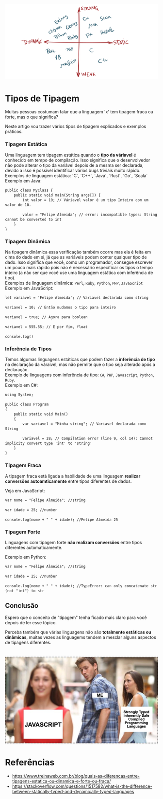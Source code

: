 <h1 align="center">
  <img src="/Images/types.png" alt="Types" width="650px" />
</h1>

# Tipos de Tipagem

Muitas pessoas costumam falar que a linguagem 'x' tem tipagem fraca ou forte, mas o que significa?

Neste artigo vou trazer vários tipos de tipagem explicados e exemplos práticos.

### Tipagem Estática

Uma linguagem tem tipagem estática quando o **tipo da váriavel** é conhecido em tempo de compilação.
Isso significa que o desenvolvedor não pode alterar o tipo da variável depois de a mesma ser declarada, devido a isso
é possível identificar vários bugs triviais muito rápido.
<br>
Exemplos de linguagem estática: ´C´, ´C++´, ´Java´, ´Rust´, ´Go´, ´Scala´ 
<br>
Exemplo em Java:
```
public class MyClass {
	public static void main(String args[]) {
		int valor = 10; // Váriavel valor é um tipo Inteiro com um valor de 10.
		
		valor = "Felipe Almeida"; // error: incompatible types: String cannot be converted to int
	}
}
```

### Tipagem Dinâmica

Na tipagem dinâmica essa verificação também ocorre mas ela é feita em cima do dado em si, já que as variáveis
podem conter qualquer tipo de dado. Isso significa que você, como um programador, consegue escrever um pouco mais rápido pois 
não é necessário especificar os tipos o tempo inteiro (a não ser que você use uma linguagem estática com inferência de tipo).
<br>
Exemplos de linguagem dinâmica: `Perl`, `Ruby`, `Python`, `PHP`, `JavaScript`
<br>
Exemplo em JavaScript:
```
let variavel = 'Felipe Almeida'; // Variavel declarada como string

variavel = 10; // Então mudamos o tipo para inteiro

variavel = true; // Agora para boolean

variavel = 555.55; // E por fim, float

console.log()
```

### Inferência de Tipos

Temos algumas linguagens estáticas que podem fazer a **inferência de tipo** na declaração da váraivel, mas não permite 
que o tipo seja alterado após a declaração.
<br>
Exemplo de linguagens com inferência de tipo: `C#`, `PHP`, `Javascript`, `Python`, `Ruby`.
<br>
Exemplo em C#:
```
using System;

public class Program
{
	public static void Main()
	{
		var variavel = "Minha string"; // Variavel declarada como String
		
		variavel = 28; // Compilation error (line 9, col 14): Cannot implicity convert type 'int' to 'string'
	}
}
```

### Tipagem Fraca

A tipagem fraca está ligada a habilidade de uma linguagem **realizar conversões autoamticamente** entre tipos diferentes
de dados.

Veja em JavaScript:
```
var nome = "Felipe Almeida"; //string

var idade = 25; //number

console.log(nome + " " + idade); //Felipe Almeida 25
```

### Tipagem Forte

Linguagens com tipagem forte **não realizam conversões** entre tipos diferentes automaticamente.

Exemplo em Python:
```
var nome = "Felipe Almeida"; //string

var idade = 25; //number

console.log(nome + " " + idade); //TypeError: can only concatenate str (not "int") to str
```

## Conclusão

Espero que o conceito de "tipagem" tenha ficado mais claro para você depois de ler esse tópico. 

Perceba também que várias linguagens não são **totalmente estáticas ou dinâmicas**, muitas vezes 
as linguagems tendem a mesclar alguns aspectos de tipagens diferentes.

<h1 align="center">
  <img src="/Images/meme.jpeg" alt="Meme" width="600px" />
</h1>

# Referências
* https://www.treinaweb.com.br/blog/quais-as-diferencas-entre-tipagens-estatica-ou-dinamica-e-forte-ou-fraca/
* https://stackoverflow.com/questions/1517582/what-is-the-difference-between-statically-typed-and-dynamically-typed-languages


